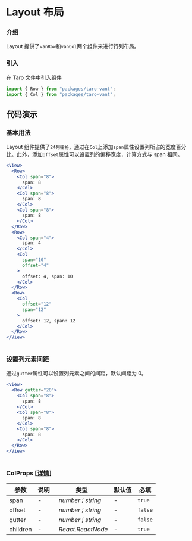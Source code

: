 # Layout 布局

### 介绍

Layout 提供了`vanRow`和`vanCol`两个组件来进行行列布局。

### 引入

在 Taro 文件中引入组件

```js
import { Row } from "packages/taro-vant";
import { Col } from "packages/taro-vant"; 
```

## 代码演示

### 基本用法

Layout 组件提供了`24列栅格`，通过在`Col`上添加`span`属性设置列所占的宽度百分比。此外，添加`offset`属性可以设置列的偏移宽度，计算方式与 span 相同。

```jsx
<View>
  <Row>
    <Col span="8">
      span: 8
    </Col>
    <Col span="8">
      span: 8
    </Col>
    <Col span="8">
      span: 8
    </Col>
  </Row>
  <Row>
    <Col span="4">
      span: 4
    </Col>
    <Col
      span="10"
      offset="4"
    >
      offset: 4, span: 10
    </Col>
  </Row>
  <Row>
    <Col
      offset="12"
      span="12"
    >
      offset: 12, span: 12
    </Col>
  </Row>
</View>
 
```

### 设置列元素间距

通过`gutter`属性可以设置列元素之间的间距，默认间距为 0。

```jsx
<View>
  <Row gutter="20">
    <Col span="8">
      span: 8
    </Col>
    <Col span="8">
      span: 8
    </Col>
    <Col span="8">
      span: 8
    </Col>
  </Row>
</View>
 
```
### ColProps [[详情]](https://github.com/AntmJS/vantui/tree/main/packages/vantui/types/col.d.ts)   

| 参数 | 说明 | 类型 | 默认值 | 必填 |
| --- | --- | --- | --- | --- |
| span | - | _&nbsp;&nbsp;number&nbsp;&brvbar;&nbsp;string<br/>_ | - | `true` |
| offset | - | _&nbsp;&nbsp;number&nbsp;&brvbar;&nbsp;string<br/>_ | - | `false` |
| gutter | - | _&nbsp;&nbsp;number&nbsp;&brvbar;&nbsp;string<br/>_ | - | `false` |
| children | - | _&nbsp;&nbsp;React.ReactNode<br/>_ | - | `true` |


